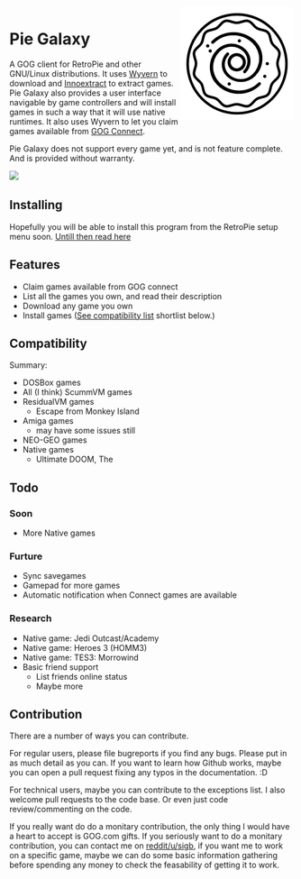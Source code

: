 <img src="resources/logo.png" align="right" />

# Pie Galaxy

A GOG client for RetroPie and other GNU/Linux distributions. It uses [Wyvern](https://github.com/nicohman/wyvern/) to download and [Innoextract](https://github.com/dscharrer/innoextract) to extract games. Pie Galaxy also provides a user interface navigable by game controllers and will install games in such a way that it will use native runtimes. It also uses Wyvern to let you claim games available from [GOG Connect](https://gog.com/connect).

Pie Galaxy does not support every game yet, and is not feature complete. And is provided without warranty.

![](resources/demo.gif)

## Installing

Hopefully you will be able to install this program from the RetroPie setup menu soon.
[Untill then read here](Install.md)

## Features

* Claim games available from GOG connect
* List all the games you own, and read their description
* Download any game you own
* Install games ([See compatibility list](Compatibility.md) shortlist below.)

## Compatibility

Summary:

* DOSBox games
* All (I think) ScummVM games
* ResidualVM games
  * Escape from Monkey Island
* Amiga games
  * may have some issues still
* NEO-GEO games
* Native games
  * Ultimate DOOM, The

## Todo

### Soon

* More Native games

### Furture

* Sync savegames
* Gamepad for more games
* Automatic notification when Connect games are available

### Research

* Native game: Jedi Outcast/Academy
* Native game: Heroes 3 (HOMM3)
* Native game: TES3: Morrowind
* Basic friend support
  * List friends online status
  * Maybe more

## Contribution

There are a number of ways you can contribute.

For regular users, please file bugreports if you find any bugs. Please put in as much detail as you can. If you want to learn how Github works, maybe you can open a pull request fixing any typos in the documentation. :D

For technical users, maybe you can contribute to the exceptions list. I also welcome pull requests to the code base. Or even just code review/commenting on the code.

If you really want do do a monitary contribution, the only thing I would have a heart to accept is GOG.com gifts. If you seriously want to do a monitary contribution, you can contact me on [reddit/u/sigb](https://reddit.com/u/sigb), if you want me to work on a specific game, maybe we can do some basic information gathering before spending any money to check the feasability of getting it to work.
